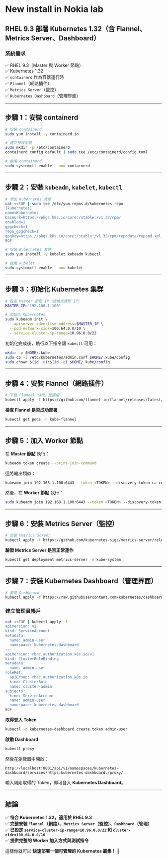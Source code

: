 # New install in Nokia lab

## RHEL 9.3 部署 Kubernetes 1.32（含 Flannel、Metrics Server、Dashboard）

### 系統需求
✅ RHEL 9.3（Master 與 Worker 節點）  
✅ Kubernetes 1.32  
✅ `containerd` 作為容器運行時  
✅ `Flannel`（網路插件）  
✅ `Metrics Server`（監控）  
✅ `Kubernetes Dashboard`（管理界面）  

---

## **步驟 1：安裝 containerd**
```bash
# 安裝 containerd
sudo yum install -y containerd.io

# 建立預設配置
sudo mkdir -p /etc/containerd
containerd config default | sudo tee /etc/containerd/config.toml

# 啟用 containerd
sudo systemctl enable --now containerd
```

---

## **步驟 2：安裝 `kubeadm`, `kubelet`, `kubectl`**
```bash
# 添加 Kubernetes 倉庫
cat <<EOF | sudo tee /etc/yum.repos.d/kubernetes.repo
[kubernetes]
name=Kubernetes
baseurl=https://pkgs.k8s.io/core:/stable:/v1.32/rpm/
enabled=1
gpgcheck=1
repo_gpgcheck=1
gpgkey=https://pkgs.k8s.io/core:/stable:/v1.32/rpm/repodata/repomd.xml.key
EOF

# 安裝 Kubernetes 套件
sudo yum install -y kubelet kubeadm kubectl

# 啟用 kubelet
sudo systemctl enable --now kubelet
```

---

## **步驟 3：初始化 Kubernetes 集群**
```bash
# 設定 Master 節點 IP（請換成實際 IP）
MASTER_IP="192.168.1.100"

# 初始化 Kubernetes
sudo kubeadm init \
  --apiserver-advertise-address=$MASTER_IP \
  --pod-network-cidr=100.64.0.0/10 \
  --service-cluster-ip-range=10.96.0.0/22
```

初始化完成後，執行以下指令讓 `kubectl` 可用：
```bash
mkdir -p $HOME/.kube
sudo cp -i /etc/kubernetes/admin.conf $HOME/.kube/config
sudo chown $(id -u):$(id -g) $HOME/.kube/config
```

---

## **步驟 4：安裝 Flannel（網路插件）**
```bash
# 下載 Flannel YAML 配置檔
kubectl apply -f https://github.com/flannel-io/flannel/releases/latest/download/kube-flannel.yml
```

**檢查 Flannel 是否成功部署**
```bash
kubectl get pods -n kube-flannel
```

---

## **步驟 5：加入 Worker 節點**
在 **Master 節點** 執行：
```bash
kubeadm token create --print-join-command
```

這將輸出類似：
```bash
kubeadm join 192.168.1.100:6443 --token <TOKEN> --discovery-token-ca-cert-hash sha256:<HASH>
```

然後，在 **Worker 節點** 執行：
```bash
sudo kubeadm join 192.168.1.100:6443 --token <TOKEN> --discovery-token-ca-cert-hash sha256:<HASH>
```

---

## **步驟 6：安裝 Metrics Server（監控）**
```bash
# 安裝 Metrics Server
kubectl apply -f https://github.com/kubernetes-sigs/metrics-server/releases/latest/download/components.yaml
```

**驗證 Metrics Server 是否正常運作**
```bash
kubectl get deployment metrics-server -n kube-system
```

---

## **步驟 7：安裝 Kubernetes Dashboard（管理界面）**
```bash
# 安裝 Dashboard
kubectl apply -f https://raw.githubusercontent.com/kubernetes/dashboard/v2.7.0/aio/deploy/recommended.yaml
```

### **建立管理員帳戶**
```bash
cat <<EOF | kubectl apply -f -
apiVersion: v1
kind: ServiceAccount
metadata:
  name: admin-user
  namespace: kubernetes-dashboard
---
apiVersion: rbac.authorization.k8s.io/v1
kind: ClusterRoleBinding
metadata:
  name: admin-user
roleRef:
  apiGroup: rbac.authorization.k8s.io
  kind: ClusterRole
  name: cluster-admin
subjects:
- kind: ServiceAccount
  name: admin-user
  namespace: kubernetes-dashboard
EOF
```

**取得登入 Token**
```bash
kubectl -n kubernetes-dashboard create token admin-user
```

**啟動 Dashboard**
```bash
kubectl proxy
```

然後在瀏覽器中開啟：
```
http://localhost:8001/api/v1/namespaces/kubernetes-dashboard/services/https:kubernetes-dashboard:/proxy/
```

輸入剛剛取得的 Token，即可登入 **Kubernetes Dashboard**。

---

## **結論**
✅ **符合 Kubernetes 1.32，適用於 RHEL 9.3**  
✅ **完整安裝 `Flannel`（網路）、`Metrics Server`（監控）、`Dashboard`（管理）**  
✅ **已設定 `service-cluster-ip-range=10.96.0.0/22` 和 `cluster-cidr=100.64.0.0/10`**  
✅ **提供完整的 Worker 加入方式與測試指令**  

這樣你就可以 **快速部署一個可管理的 Kubernetes 叢集！** 🚀

